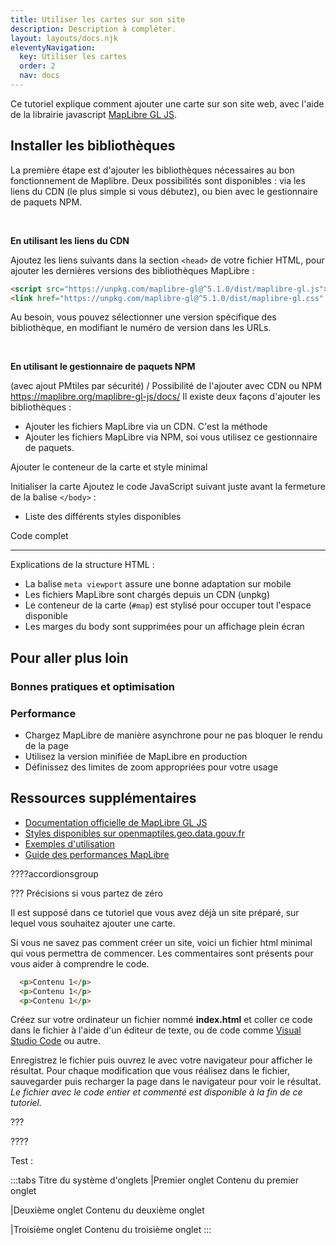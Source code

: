 ```yaml
---
title: Utiliser les cartes sur son site
description: Description à compléter.
layout: layouts/docs.njk
eleventyNavigation:
  key: Utiliser les cartes
  order: 2
  nav: docs
---
```


Ce tutoriel explique comment ajouter une carte sur son site web, avec l'aide de la librairie javascript [MapLibre GL JS](https://maplibre.org). 

## Installer les bibliothèques

La première étape est d'ajouter les bibliothèques nécessaires au bon fonctionnement de Maplibre. Deux possibilités sont disponibles : via les liens du CDN (le plus simple si vous débutez), ou bien avec le gestionnaire de paquets NPM.

<br>

**En utilisant les liens du CDN**

Ajoutez les liens suivants dans la section `<head>` de votre fichier HTML, pour ajouter les dernières versions des bibliothèques MapLibre :
```html
<script src="https://unpkg.com/maplibre-gl@^5.1.0/dist/maplibre-gl.js"></script>
<link href="https://unpkg.com/maplibre-gl@^5.1.0/dist/maplibre-gl.css" rel="stylesheet" />
```
Au besoin, vous pouvez sélectionner une version spécifique des bibliothèque, en modifiant le numéro de version dans les URLs.

<br>

**En utilisant le gestionnaire de paquets NPM**



(avec ajout PMtiles par sécurité) / Possibilité de l'ajouter avec CDN ou NPM https://maplibre.org/maplibre-gl-js/docs/ 
Il existe deux façons d'ajouter les bibliothèques :
- Ajouter les fichiers MapLibre via un CDN. C'est la méthode
- Ajouter les fichiers MapLibre via NPM, soi vous  utilisez ce gestionnaire de paquets.
  

Ajouter le conteneur de la carte et style minimal


Initialiser la carte
Ajoutez le code JavaScript suivant juste avant la fermeture de la balise `</body>` :
- Liste des différents styles disponibles


Code complet

---

Explications de la structure HTML :
- La balise `meta viewport` assure une bonne adaptation sur mobile
- Les fichiers MapLibre sont chargés depuis un CDN (unpkg)
- Le conteneur de la carte (`#map`) est stylisé pour occuper tout l'espace disponible
- Les marges du body sont supprimées pour un affichage plein écran



## Pour aller plus loin

### Bonnes pratiques et optimisation

### Performance
- Chargez MapLibre de manière asynchrone pour ne pas bloquer le rendu de la page
- Utilisez la version minifiée de MapLibre en production
- Définissez des limites de zoom appropriées pour votre usage


## Ressources supplémentaires

- [Documentation officielle de MapLibre GL JS](https://maplibre.org/maplibre-gl-js-docs/api/)
- [Styles disponibles sur openmaptiles.geo.data.gouv.fr](https://openmaptiles.geo.data.gouv.fr/)
- [Exemples d'utilisation](https://maplibre.org/maplibre-gl-js-docs/example/)
- [Guide des performances MapLibre](https://maplibre.org/maplibre-gl-js-docs/api/performance/)

????accordionsgroup

??? Précisions si vous partez de zéro

Il est supposé dans ce tutoriel que vous avez déjà un site préparé, sur lequel vous souhaitez ajouter une carte. 

Si vous ne savez pas comment créer un site, voici un fichier html minimal qui vous permettra de commencer. Les commentaires sont présents pour vous aider à comprendre le code. 

```html
  <p>Contenu 1</p>
  <p>Contenu 1</p>
  <p>Contenu 1</p>
```

Créez sur votre ordinateur un fichier nommé **index.html** et coller ce code dans le fichier à l'aide d'un éditeur de texte, ou de code comme [Visual Studio Code](https://code.visualstudio.com/) ou autre. 

Enregistrez le fichier puis ouvrez le avec votre navigateur pour afficher le résultat. Pour chaque modification que vous réalisez dans le fichier, sauvegarder puis recharger la page dans le navigateur pour voir le résultat.
*Le fichier avec le code entier et commenté est disponible à la fin de ce tutoriel.*

???

????  



Test : 

:::tabs Titre du système d'onglets
|Premier onglet
Contenu du premier onglet

|Deuxième onglet
Contenu du deuxième onglet

|Troisième onglet
Contenu du troisième onglet
:::